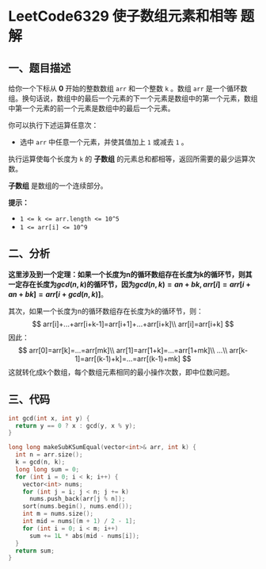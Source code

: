 # LeetCode6329 使子数组元素和相等 题解

## 一、题目描述

给你一个下标从 **0** 开始的整数数组 `arr` 和一个整数 `k` 。数组 `arr` 是一个循环数组。换句话说，数组中的最后一个元素的下一个元素是数组中的第一个元素，数组中第一个元素的前一个元素是数组中的最后一个元素。

你可以执行下述运算任意次：

- 选中 `arr` 中任意一个元素，并使其值加上 `1` 或减去 `1` 。

执行运算使每个长度为 `k` 的 **子数组** 的元素总和都相等，返回所需要的最少运算次数。

**子数组** 是数组的一个连续部分。

**提示：**

- `1 <= k <= arr.length <= 10^5`
- `1 <= arr[i] <= 10^9`



## 二、分析

**这里涉及到一个定理：如果一个长度为n的循环数组存在长度为k的循环节，则其一定存在长度为$gcd(n,k)$的循环节，因为$gcd(n,k)=an+bk,arr[i]=arr[i+an+bk]=arr[i+gcd(n,k)]$**。

其次，如果一个长度为n的循环数组存在长度为k的循环节，则：
$$
arr[i]+...+arr[i+k-1]=arr[i+1]+...+arr[i+k]\\
arr[i]=arr[i+k]
$$
因此：
$$
arr[0]=arr[k]=...=arr[mk]\\
arr[1]=arr[1+k]=...=arr[1+mk]\\
...\\
arr[k-1]=arr[(k-1)+k]=...=arr[(k-1)+mk]
$$
这就转化成k个数组，每个数组元素相同的最小操作次数，即中位数问题。



## 三、代码

```c++
int gcd(int x, int y) {
  return y == 0 ? x : gcd(y, x % y);
}

long long makeSubKSumEqual(vector<int>& arr, int k) {
  int n = arr.size();
  k = gcd(n, k);
  long long sum = 0;
  for (int i = 0; i < k; i++) {
    vector<int> nums;
    for (int j = i; j < n; j += k)
      nums.push_back(arr[j % n]);
    sort(nums.begin(), nums.end());
    int m = nums.size();
    int mid = nums[(m + 1) / 2 - 1];
    for (int i = 0; i < m; i++)
      sum += 1L * abs(mid - nums[i]);
  }
  return sum;
}
```

